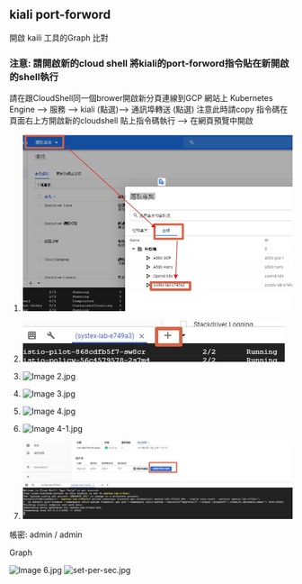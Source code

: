 ## kiali port-forword

開啟 kaili 工具的Graph 比對
### 注意: 請開啟新的cloud shell 將kiali的port-forword指令貼在新開啟的shell執行
請在跟CloudShell同一個brower開啟新分頁連線到GCP 網站上 Kubernetes Engine --> 服務 --> kiali (點選)--> 通訊埠轉送 (點選) 
注意此時請copy 指令碼在頁面右上方開啟新的cloudshell 貼上指令碼執行
--> 在網頁預覽中開啟

1. ![select_project.jpg](imgs/select_project.jpg)

2. ![add_shell.jpg](imgs/add_shell.jpg)

3. ![Image 2.jpg](imgs/Image%202.jpg)

4. ![Image 3.jpg](imgs/Image%203.jpg)

5. ![Image 4.jpg](imgs/Image%204.jpg)

6. ![Image 4-1.jpg](imgs/Image%204-2.jpg)

7. ![open_brower.jpg](imgs/open_brower.jpg)

帳密: admin / admin

Graph

![Image 6.jpg](imgs/Image%206.jpg)
![set-per-sec.jpg](imgs/set-per-sec.jpg)
 
